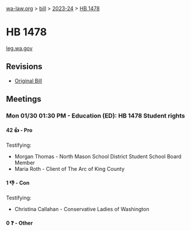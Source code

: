 [wa-law.org](/) > [bill](/bill/) > [2023-24](/bill/2023-24/) > [HB 1478](/bill/2023-24/hb/1478/)

# HB 1478
[leg.wa.gov](https://app.leg.wa.gov/billsummary?BillNumber=1478&Year=2023&Initiative=false)

## Revisions
* [Original Bill](1/)

## Meetings
### Mon 01/30 01:30 PM - Education (ED): HB 1478 Student rights
#### 42 👍 - Pro
Testifying:
* Morgan Thomas - North Mason School District Student School Board Member
* Maria Roth - Client of The Arc of King County

#### 1 👎 - Con
Testifying:
* Christina Callahan - Conservative Ladies of Washington

#### 0 ❓ - Other

